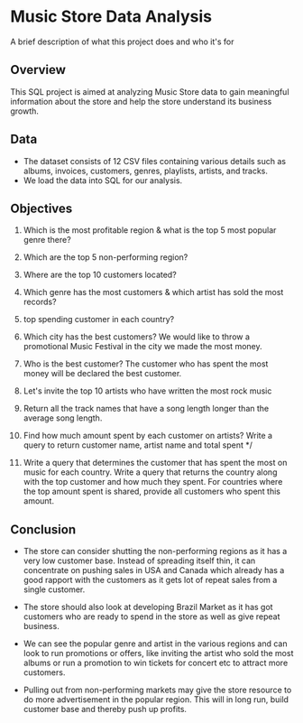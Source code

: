 
# Music Store Data Analysis

A brief description of what this project does and who it's for


## Overview

This SQL project is aimed at analyzing Music Store data to gain meaningful information about the store and help the store understand its business growth.


## Data 

- The dataset consists of 12 CSV files containing various details such as albums, invoices, customers, genres, playlists, artists, and tracks.
- We load the data into SQL for our analysis.



## Objectives 


1. Which is the most profitable region & what is the top 5 most popular genre there?

2. Which are the top 5 non-performing region?

3. Where are the top 10 customers located?

4. Which genre has the most customers & which artist has sold the most records?

5.  top spending customer in each country?

6. Which city has the best customers? We would like to throw a promotional Music Festival in the city we made the most money. 

7. Who is the best customer? The customer who has spent the most money will be declared the best customer.


8. Let's invite the top 10 artists who have written the most rock music

9. Return all the track names that have a song length longer than the average song length.

10. Find how much amount spent by each customer on artists? Write a query to return customer name, artist name and total spent */

11.  Write a query that determines the customer that has spent the most on music for each country. 
Write a query that returns the country along with the top customer and how much they spent. 
For countries where the top amount spent is shared, provide all customers who spent this amount. 
## Conclusion

- The store can consider shutting the non-performing regions as it has a very low customer base. Instead of spreading itself thin, it can concentrate on pushing sales in USA and Canada which already has a good rapport with the customers as it gets lot of repeat sales from a single customer.

- The store should also look at developing Brazil Market as it has got customers who are ready to spend in the store as well as give repeat business.

- We can see the popular genre and artist in the various regions and can look to run promotions or offers, like inviting the artist who sold the most albums or run a promotion to win tickets for concert etc to attract more customers.

- Pulling out from non-performing markets may give the store resource to do more advertisement in the popular region. This will in long run, build customer base and thereby push up profits.